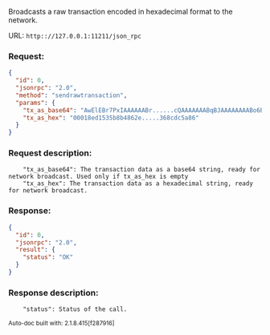 Broadcasts a raw transaction encoded in hexadecimal format to the network.

URL: ```http:://127.0.0.1:11211/json_rpc```
### Request: 
```json
{
  "id": 0,
  "jsonrpc": "2.0",
  "method": "sendrawtransaction",
  "params": {
    "tx_as_base64": "AwElEBr7PxIAAAAAABr......cQAAAAAAABqBJAAAAAAAABo6BQ",
    "tx_as_hex": "00018ed1535b8b4862e.....368cdc5a86"
  }
}
```
### Request description: 
```
    "tx_as_base64": The transaction data as a base64 string, ready for network broadcast. Used only if tx_as_hex is empty
    "tx_as_hex": The transaction data as a hexadecimal string, ready for network broadcast.

```
### Response: 
```json
{
  "id": 0,
  "jsonrpc": "2.0",
  "result": {
    "status": "OK"
  }
}
```
### Response description: 
```
    "status": Status of the call.

```
<sub>Auto-doc built with: 2.1.8.415[f287916]</sub>